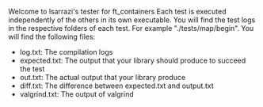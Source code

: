 Welcome to lsarrazi's tester for ft_containers
Each test is executed independently of the others in its own executable.
You will find the test logs in the respective folders of each test.
For example "./tests/map/begin".
You will find the following files:
- log.txt: The compilation logs
- expected.txt: The output that your library should produce to succeed the test
- out.txt: The actual output that your library produce
- diff.txt: The difference between expected.txt and output.txt
- valgrind.txt: The output of valgrind